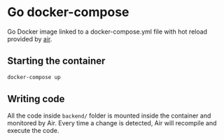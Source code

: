 # Go docker-compose

Go Docker image linked to a docker-compose.yml file with hot reload provided by [air](https://github.com/cosmtrek/air).

## Starting the container

```bash
docker-compose up
```

## Writing code

All the code inside `backend/` folder is mounted inside the container and monitored by Air. Every time a change is detected, Air will recompile and execute the code.
